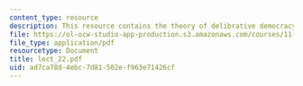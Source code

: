 ```yaml
---
content_type: resource
description: This resource contains the theory of delibrative democracy.
file: https://ol-ocw-studio-app-production.s3.amazonaws.com/courses/11-007-resolving-public-disputes-spring-2005/ad7ca78d4ebc7d81502ef963e71426cf_lect_22.pdf
file_type: application/pdf
resourcetype: Document
title: lect_22.pdf
uid: ad7ca78d-4ebc-7d81-502e-f963e71426cf
---
```

